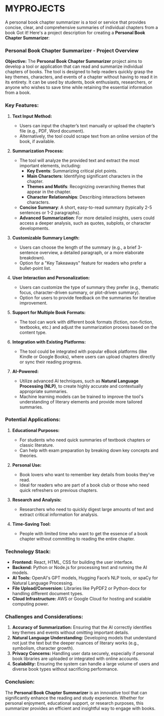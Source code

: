 # MYPROJECTS
A personal book chapter summarizer is a tool or service that provides concise, clear, and comprehensive summaries of individual chapters from a book
Got it! Here's a project description for creating a **Personal Book Chapter Summarizer**:

### **Personal Book Chapter Summarizer - Project Overview**

**Objective:**
The **Personal Book Chapter Summarizer** project aims to develop a tool or application that can read and summarize individual chapters of books. The tool is designed to help readers quickly grasp the key themes, characters, and events of a chapter without having to read it in its entirety. It can be used by students, book enthusiasts, researchers, or anyone who wishes to save time while retaining the essential information from a book.

### **Key Features:**

1. **Text Input Method:**
   - Users can input the chapter’s text manually or upload the chapter’s file (e.g., PDF, Word document).
   - Alternatively, the tool could scrape text from an online version of the book, if available.

2. **Summarization Process:**
   - The tool will analyze the provided text and extract the most important elements, including:
     - **Key Events**: Summarizing critical plot points.
     - **Main Characters**: Identifying significant characters in the chapter.
     - **Themes and Motifs**: Recognizing overarching themes that appear in the chapter.
     - **Character Relationships**: Describing interactions between characters.
   - **Concise Summary**: A short, easy-to-read summary (typically 2-5 sentences or 1-2 paragraphs).
   - **Advanced Summarization**: For more detailed insights, users could access a deeper analysis, such as quotes, subplots, or character developments.

3. **Customizable Summary Length:**
   - Users can choose the length of the summary (e.g., a brief 3-sentence overview, a detailed paragraph, or a more elaborate breakdown).
   - Option for a "Key Takeaways" feature for readers who prefer a bullet-point list.

4. **User Interaction and Personalization:**
   - Users can customize the type of summary they prefer (e.g., thematic focus, character-driven summary, or plot-driven summary).
   - Option for users to provide feedback on the summaries for iterative improvement.

5. **Support for Multiple Book Formats:**
   - The tool can work with different book formats (fiction, non-fiction, textbooks, etc.) and adjust the summarization process based on the content type.

6. **Integration with Existing Platforms:**
   - The tool could be integrated with popular eBook platforms (like Kindle or Google Books), where users can upload chapters directly or sync their reading progress.

7. **AI-Powered:**
   - Utilize advanced AI techniques, such as **Natural Language Processing (NLP)**, to create highly accurate and contextually appropriate summaries.
   - Machine learning models can be trained to improve the tool's understanding of literary elements and provide more tailored summaries.

### **Potential Applications:**

1. **Educational Purposes:**
   - For students who need quick summaries of textbook chapters or classic literature.
   - Can help with exam preparation by breaking down key concepts and theories.

2. **Personal Use:**
   - Book lovers who want to remember key details from books they've read.
   - Ideal for readers who are part of a book club or those who need quick refreshers on previous chapters.

3. **Research and Analysis:**
   - Researchers who need to quickly digest large amounts of text and extract critical information for analysis.

4. **Time-Saving Tool:**
   - People with limited time who want to get the essence of a book chapter without committing to reading the entire chapter.

### **Technology Stack:**
- **Frontend:** React, HTML, CSS for building the user interface.
- **Backend:** Python or Node.js for processing text and running the AI models.
- **AI Tools:** OpenAI's GPT models, Hugging Face’s NLP tools, or spaCy for Natural Language Processing.
- **File Upload/Conversion:** Libraries like PyPDF2 or Python-docx for handling different document types.
- **Cloud Infrastructure:** AWS or Google Cloud for hosting and scalable computing power.

### **Challenges and Considerations:**

1. **Accuracy of Summarization:** Ensuring that the AI correctly identifies key themes and events without omitting important details.
2. **Natural Language Understanding:** Developing models that understand not just the text but the deeper nuances of literary works (e.g., symbolism, character growth).
3. **Privacy Concerns:** Handling user data securely, especially if personal book libraries are uploaded or integrated with online accounts.
4. **Scalability:** Ensuring the system can handle a large volume of users and diverse book types without sacrificing performance.

### **Conclusion:**
The **Personal Book Chapter Summarizer** is an innovative tool that can significantly enhance the reading and study experience. Whether for personal enjoyment, educational support, or research purposes, this summarizer provides an efficient and insightful way to engage with books.
